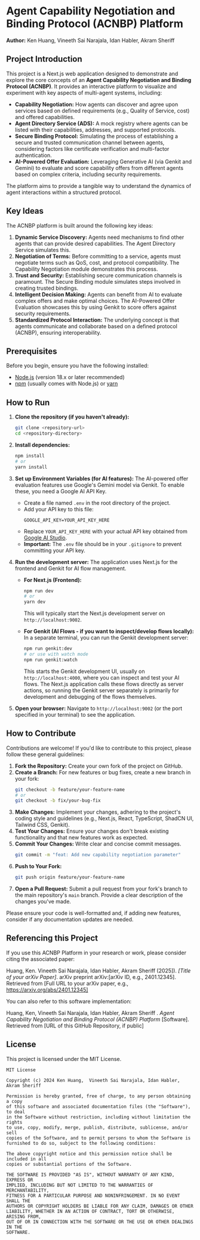 
# Agent Capability Negotiation and Binding Protocol (ACNBP) Platform

**Author:** Ken Huang,  Vineeth Sai Narajala, Idan Habler, Akram Sheriff 

## Project Introduction

This project is a Next.js web application designed to demonstrate and explore the core concepts of an **Agent Capability Negotiation and Binding Protocol (ACNBP)**. It provides an interactive platform to visualize and experiment with key aspects of multi-agent systems, including:

*   **Capability Negotiation:** How agents can discover and agree upon services based on defined requirements (e.g., Quality of Service, cost) and offered capabilities.
*   **Agent Directory Service (ADS):** A mock registry where agents can be listed with their capabilities, addresses, and supported protocols.
*   **Secure Binding Protocol:** Simulating the process of establishing a secure and trusted communication channel between agents, considering factors like certificate verification and multi-factor authentication.
*   **AI-Powered Offer Evaluation:** Leveraging Generative AI (via Genkit and Gemini) to evaluate and score capability offers from different agents based on complex criteria, including security requirements.

The platform aims to provide a tangible way to understand the dynamics of agent interactions within a structured protocol.

## Key Ideas

The ACNBP platform is built around the following key ideas:

1.  **Dynamic Service Discovery:** Agents need mechanisms to find other agents that can provide desired capabilities. The Agent Directory Service simulates this.
2.  **Negotiation of Terms:** Before committing to a service, agents must negotiate terms such as QoS, cost, and protocol compatibility. The Capability Negotiation module demonstrates this process.
3.  **Trust and Security:** Establishing secure communication channels is paramount. The Secure Binding module simulates steps involved in creating trusted bindings.
4.  **Intelligent Decision Making:** Agents can benefit from AI to evaluate complex offers and make optimal choices. The AI-Powered Offer Evaluation showcases this by using Genkit to score offers against security requirements.
5.  **Standardized Protocol Interaction:** The underlying concept is that agents communicate and collaborate based on a defined protocol (ACNBP), ensuring interoperability.

## Prerequisites

Before you begin, ensure you have the following installed:
*   [Node.js](https://nodejs.org/) (version 18.x or later recommended)
*   [npm](https://www.npmjs.com/) (usually comes with Node.js) or [yarn](https://yarnpkg.com/)

## How to Run

1.  **Clone the repository (if you haven't already):**
    ```bash
    git clone <repository-url>
    cd <repository-directory>
    ```

2.  **Install dependencies:**
    ```bash
    npm install
    # or
    yarn install
    ```

3.  **Set up Environment Variables (for AI features):**
    The AI-powered offer evaluation features use Google's Gemini model via Genkit. To enable these, you need a Google AI API Key.
    *   Create a file named `.env` in the root directory of the project.
    *   Add your API key to this file:
        ```
        GOOGLE_API_KEY=YOUR_API_KEY_HERE
        ```
    *   Replace `YOUR_API_KEY_HERE` with your actual API key obtained from [Google AI Studio](https://aistudio.google.com/app/apikey).
    *   **Important:** The `.env` file should be in your `.gitignore` to prevent committing your API key.

4.  **Run the development server:**
    The application uses Next.js for the frontend and Genkit for AI flow management.
    *   **For Next.js (Frontend):**
        ```bash
        npm run dev
        # or
        yarn dev
        ```
        This will typically start the Next.js development server on `http://localhost:9002`.

    *   **For Genkit (AI Flows - if you want to inspect/develop flows locally):**
        In a separate terminal, you can run the Genkit development server:
        ```bash
        npm run genkit:dev
        # or use with watch mode
        npm run genkit:watch
        ```
        This starts the Genkit development UI, usually on `http://localhost:4000`, where you can inspect and test your AI flows. The Next.js application calls these flows directly as server actions, so running the Genkit server separately is primarily for development and debugging of the flows themselves.

5.  **Open your browser:**
    Navigate to `http://localhost:9002` (or the port specified in your terminal) to see the application.

## How to Contribute

Contributions are welcome! If you'd like to contribute to this project, please follow these general guidelines:

1.  **Fork the Repository:** Create your own fork of the project on GitHub.
2.  **Create a Branch:** For new features or bug fixes, create a new branch in your fork:
    ```bash
    git checkout -b feature/your-feature-name
    # or
    git checkout -b fix/your-bug-fix
    ```
3.  **Make Changes:** Implement your changes, adhering to the project's coding style and guidelines (e.g., Next.js, React, TypeScript, ShadCN UI, Tailwind CSS, Genkit).
4.  **Test Your Changes:** Ensure your changes don't break existing functionality and that new features work as expected.
5.  **Commit Your Changes:** Write clear and concise commit messages.
    ```bash
    git commit -m "feat: Add new capability negotiation parameter"
    ```
6.  **Push to Your Fork:**
    ```bash
    git push origin feature/your-feature-name
    ```
7.  **Open a Pull Request:** Submit a pull request from your fork's branch to the main repository's `main` branch. Provide a clear description of the changes you've made.

Please ensure your code is well-formatted and, if adding new features, consider if any documentation updates are needed.

## Referencing this Project

If you use this ACNBP Platform in your research or work, please consider citing the associated paper:

Huang, Ken.  Vineeth Sai Narajala, Idan Habler, Akram Sheriff  (2025]). *[Title of your arXiv Paper]*. arXiv preprint arXiv:[arXiv ID, e.g., 2401.12345]. Retrieved from [Full URL to your arXiv paper, e.g., https://arxiv.org/abs/2401.12345]


You can also refer to this software implementation:

Huang, Ken,   Vineeth Sai Narajala, Idan Habler, Akram Sheriff . *Agent Capability Negotiation and Binding Protocol (ACNBP) Platform* [Software]. Retrieved from [URL of this GitHub Repository, if public]

## License

This project is licensed under the MIT License.

```
MIT License

Copyright (c) 2024 Ken Huang,  Vineeth Sai Narajala, Idan Habler, Akram Sheriff 

Permission is hereby granted, free of charge, to any person obtaining a copy
of this software and associated documentation files (the "Software"), to deal
in the Software without restriction, including without limitation the rights
to use, copy, modify, merge, publish, distribute, sublicense, and/or sell
copies of the Software, and to permit persons to whom the Software is
furnished to do so, subject to the following conditions:

The above copyright notice and this permission notice shall be included in all
copies or substantial portions of the Software.

THE SOFTWARE IS PROVIDED "AS IS", WITHOUT WARRANTY OF ANY KIND, EXPRESS OR
IMPLIED, INCLUDING BUT NOT LIMITED TO THE WARRANTIES OF MERCHANTABILITY,
FITNESS FOR A PARTICULAR PURPOSE AND NONINFRINGEMENT. IN NO EVENT SHALL THE
AUTHORS OR COPYRIGHT HOLDERS BE LIABLE FOR ANY CLAIM, DAMAGES OR OTHER
LIABILITY, WHETHER IN AN ACTION OF CONTRACT, TORT OR OTHERWISE, ARISING FROM,
OUT OF OR IN CONNECTION WITH THE SOFTWARE OR THE USE OR OTHER DEALINGS IN THE
SOFTWARE.
```
